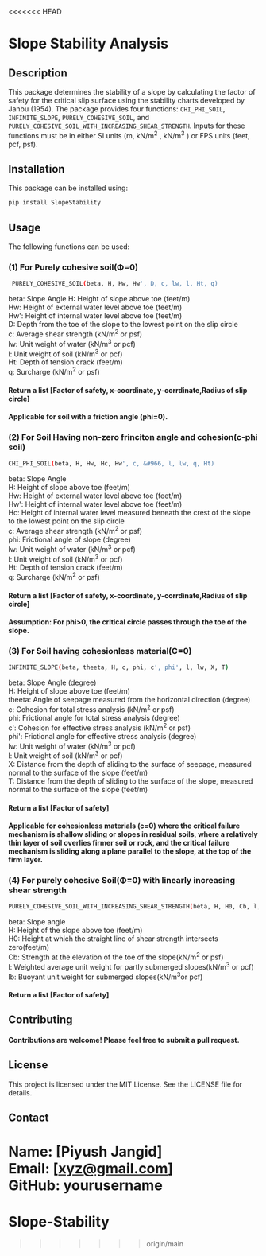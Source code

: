 <<<<<<< HEAD
# Slope Stability Analysis

## Description

This package determines the stability of a slope by calculating the factor of safety for the critical slip surface using the stability charts developed by Janbu (1954). The package provides four functions: `CHI_PHI_SOIL`, `INFINITE_SLOPE`, `PURELY_COHESIVE_SOIL`, and `PURELY_COHESIVE_SOIL_WITH_INCREASING_SHEAR_STRENGTH`. Inputs for these functions must be in either SI units (m, kN/m<sup>2</sup> , kN/m<sup>3</sup> ) or FPS units (feet, pcf, psf).

## Installation

This package can be installed using:

```sh
pip install SlopeStability
```

## Usage
The following functions can be used:
### (1) For Purely cohesive soil(Φ=0)
```sh
 PURELY_COHESIVE_SOIL(beta, H, Hw, Hw', D, c, lw, l, Ht, q)
```
beta: Slope Angle
H: Height of slope above toe (feet/m)<br />
Hw: Height of external water level above toe (feet/m)<br />
Hw': Height of internal water level above toe (feet/m)<br />
D: Depth from the toe of the slope to the lowest point on the slip circle<br />
c: Average shear strength (kN/m<sup>2</sup> or psf)<br />
lw: Unit weight of water (kN/m<sup>3</sup> or pcf)<br />
l: Unit weight of soil (kN/m<sup>3</sup> or pcf)<br />
Ht: Depth of tension crack (feet/m)<br />
q: Surcharge (kN/m<sup>2</sup> or psf)<br />

#### Return a list [Factor of safety, x-coordinate, y-corrdinate,Radius of slip circle]
#### Applicable for soil with a friction angle (phi=0).

### (2) For Soil Having non-zero frinciton angle and cohesion(c-phi soil)

```sh
CHI_PHI_SOIL(beta, H, Hw, Hc, Hw', c, &#966, l, lw, q, Ht)
```
beta: Slope Angle<br />
H: Height of slope above toe (feet/m)<br />
Hw: Height of external water level above toe (feet/m)<br />
Hw': Height of internal water level above toe (feet/m)<br />
Hc: Height of internal water level measured beneath the crest of the slope to the lowest point on the slip circle<br />
c: Average shear strength (kN/m<sup>2</sup> or psf)<br />
phi: Frictional angle of slope (degree)<br />
lw: Unit weight of water (kN/m<sup>3</sup> or pcf)<br />
l: Unit weight of soil (kN/m<sup>3</sup> or pcf)<br />
Ht: Depth of tension crack (feet/m)<br />
q: Surcharge (kN/m<sup>2</sup> or psf)<br />

#### Return a list [Factor of safety, x-coordinate, y-corrdinate,Radius of slip circle]
#### Assumption: For phi>0, the critical circle passes through the toe of the slope.

### (3) For Soil having cohesionless material(C=0)
```sh
INFINITE_SLOPE(beta, theeta, H, c, phi, c', phi', l, lw, X, T)
```
beta: Slope Angle (degree)<br />
H: Height of slope above toe (feet/m)<br />
theeta: Angle of seepage measured from the horizontal direction (degree)<br />
c: Cohesion for total stress analysis (kN/m<sup>2</sup> or psf)<br />
phi: Frictional angle for total stress analysis (degree)<br />
c': Cohesion for effective stress analysis (kN/m<sup>2</sup> or psf)<br />
phi': Frictional angle for effective stress analysis (degree)<br />
lw: Unit weight of water (kN/m<sup>3</sup> or pcf)<br />
l: Unit weight of soil (kN/m<sup>3</sup> or pcf)<br />
X: Distance from the depth of sliding to the surface of seepage, measured normal to the surface of the slope (feet/m)<br />
T: Distance from the depth of sliding to the surface of the slope, measured normal to the surface of the slope (feet/m)<br />

#### Return a list [Factor of safety]
#### Applicable for cohesionless materials (c=0) where the critical failure mechanism is shallow sliding or slopes in residual soils, where a relatively thin layer of soil overlies firmer soil or rock, and the critical failure mechanism is sliding along a plane parallel to the slope, at the top of the firm layer.

### (4) For purely cohesive Soil(Φ=0) with linearly increasing shear strength 

```sh
PURELY_COHESIVE_SOIL_WITH_INCREASING_SHEAR_STRENGTH(beta, H, H0, Cb, l, lb)
```
beta: Slope angle<br />
H: Height of the slope above toe (feet/m)<br />
H0: Height at which the straight line of shear strength intersects zero(feet/m)<br />
Cb: Strength at the elevation of the toe of the slope(kN/m<sup>2</sup> or psf)<br />
l: Weighted average unit weight for partly submerged slopes(kN/m<sup>3</sup> or pcf)<br />
lb: Buoyant unit weight for submerged slopes(kN/m<sup>3</sup>or pcf)<br />

#### Return a list [Factor of safety]

## Contributing
#### Contributions are welcome! Please feel free to submit a pull request.

## License
This project is licensed under the MIT License. See the LICENSE file for details.

## Contact
Name: [Piyush Jangid]<br />
Email: [xyz@gmail.com]<br />
GitHub: yourusername
=======
# Slope-Stability
>>>>>>> origin/main
